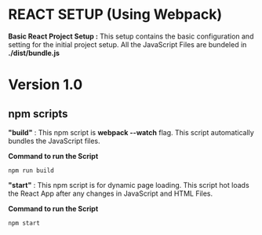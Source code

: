 # REACT SETUP (Using Webpack)

**Basic React Project Setup :** This setup contains the basic configuration and setting for the initial project setup. All the JavaScript Files are bundeled in **./dist/bundle.js** 

# Version 1.0

## npm scripts

**"build"** : This npm script is **webpack --watch** flag. This script automatically bundles the JavaScript files.

**Command to run the Script**
```
npm run build
```

**"start"** : This npm script is for dynamic page loading. This script hot loads the React App after any changes in JavaScript and HTML Files.

**Command to run the Script**
```
npm start
```